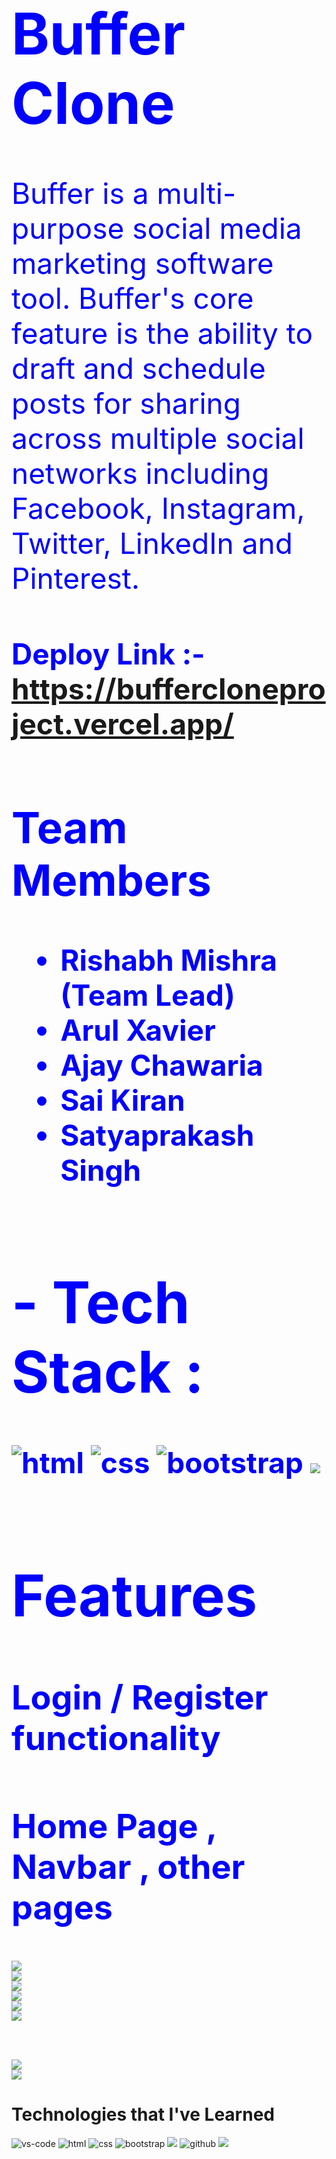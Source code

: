 <div  style="color:blue;font-size:46px;">
  <h1> Buffer Clone</h1>
<div>
Buffer is a multi-purpose social media marketing software tool.  Buffer's core feature is the ability to draft and schedule posts for sharing across multiple social networks including Facebook, Instagram, Twitter, LinkedIn and Pinterest.</div>
<h4>Deploy Link :- <a href="https://buffercloneproject.vercel.app/">https://buffercloneproject.vercel.app/</a><h4>
<div >


## Team Members
- Rishabh Mishra (Team Lead)
- Arul Xavier
- Ajay Chawaria
- Sai Kiran
- Satyaprakash Singh



<h1>- Tech Stack :</h1>
  <img src="https://img.shields.io/badge/html5-%23E34F26.svg?style=for-the-badge&logo=html5&logoColor=white" alt="html"/>
  <img src="https://img.shields.io/badge/css3-%231572B6.svg?style=for-the-badge&logo=css3&logoColor=white" alt="css"/>
  <img src="https://img.shields.io/badge/bootstrap-%23563D7C.svg?style=for-the-badge&logo=bootstrap&logoColor=white" alt="bootstrap"/>
    <img src="https://img.shields.io/badge/JavaScript-F7DF1E?style=for-the-badge&logo=javascript&logoColor=black"/> 
</div>

<div>
<h1>Features</h1>
<h3>Login / Register functionality</h3>
<h3>Home Page , Navbar , other pages</h3>
</div>
<div>
<img src="https://user-images.githubusercontent.com/103952018/194707774-c7a6b26c-a959-4aa7-a512-a33f106f714a.png"/> 

  </div>
<div>
<img src="https://user-images.githubusercontent.com/103952018/194707851-bb78b752-d35a-4a8c-a34d-5d33092ed414.png"/>
    </div>
<div> 
<img src="https://user-images.githubusercontent.com/103952018/194707856-40f55c7a-8d2f-4728-8007-aefd38b7c77f.png"/>

</div>
<div>
<img src="https://user-images.githubusercontent.com/103952018/194707775-eb5f4786-04fe-457f-81c5-31d8d392ac92.png"/>

</div>
<div>
<img src="https://user-images.githubusercontent.com/103952018/194707776-026cb3f3-2ca7-4a8e-8fdb-eff5e6ca23d0.png"/>

</div>
<img src="https://user-images.githubusercontent.com/103952018/194707778-f18b51ba-77a1-45a4-9455-57d45298980e.png"/>

</div>
<img src="https://user-images.githubusercontent.com/103952018/194707779-a37a68ae-70ff-447b-b1c2-6e938d8edae5.png"/>

<div>
<img src="https://user-images.githubusercontent.com/103952018/194707780-5471522b-5a5e-4574-8290-9664862ad447.png"/>

</div>

<div>
<h1> <h1>Technologies that I've Learned</h1>
<img src="https://img.shields.io/badge/Visual_Studio-5C2D91?style=for-the-badge&logo=visual%20studio&logoColor=white" alt="vs-code"/>
  <img src="https://img.shields.io/badge/html5-%23E34F26.svg?style=for-the-badge&logo=html5&logoColor=white" alt="html"/>
  <img src="https://img.shields.io/badge/css3-%231572B6.svg?style=for-the-badge&logo=css3&logoColor=white" alt="css"/>
  <img src="https://img.shields.io/badge/bootstrap-%23563D7C.svg?style=for-the-badge&logo=bootstrap&logoColor=white" alt="bootstrap"/>
  <img src="https://img.shields.io/badge/JavaScript-F7DF1E?style=for-the-badge&logo=javascript&logoColor=black"/> 
  <img src="https://img.shields.io/badge/github-%23121011.svg?style=for-the-badge&logo=github&logoColor=white" alt="github  "/>   
  <img src="https://img.shields.io/badge/Netlify-00C7B7?style=for-the-badge&logo=netlify&logoColor=white">
</div>
<div>
